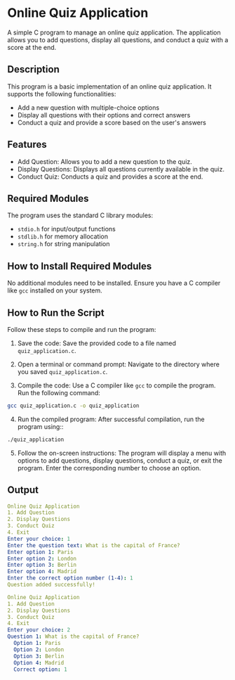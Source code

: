 # Online Quiz Application
A simple C program to manage an online quiz application. The application allows you to add questions, display all questions, and conduct a quiz with a score at the end.
## Description
This program is a basic implementation of an online quiz application. It supports the following functionalities:

- Add a new question with multiple-choice options
- Display all questions with their options and correct answers
- Conduct a quiz and provide a score based on the user's answers

## Features
- Add Question: Allows you to add a new question to the quiz.
- Display Questions: Displays all questions currently available in the quiz.
- Conduct Quiz: Conducts a quiz and provides a score at the end.

## Required Modules
The program uses the standard C library modules:

- `stdio.h` for input/output functions
- `stdlib.h` for memory allocation
- `string.h` for string manipulation

## How to Install Required Modules
No additional modules need to be installed. Ensure you have a C compiler like `gcc` installed on your system.

## How to Run the Script
Follow these steps to compile and run the program:

1. Save the code: Save the provided code to a file named `quiz_application.c`.

2. Open a terminal or command prompt: Navigate to the directory where you saved `quiz_application.c`.

3. Compile the code: Use a C compiler like `gcc` to compile the program. Run the following command:
```bash 
gcc quiz_application.c -o quiz_application
```
4. Run the compiled program: After successful compilation, run the program using::
```bash 
./quiz_application
```
5. Follow the on-screen instructions: The program will display a menu with options to add questions, display questions, conduct a quiz, or exit the program. Enter the corresponding number to choose an option.

## Output
```yaml
Online Quiz Application
1. Add Question
2. Display Questions
3. Conduct Quiz
4. Exit
Enter your choice: 1
Enter the question text: What is the capital of France?
Enter option 1: Paris
Enter option 2: London
Enter option 3: Berlin
Enter option 4: Madrid
Enter the correct option number (1-4): 1
Question added successfully!

Online Quiz Application
1. Add Question
2. Display Questions
3. Conduct Quiz
4. Exit
Enter your choice: 2
Question 1: What is the capital of France?
  Option 1: Paris
  Option 2: London
  Option 3: Berlin
  Option 4: Madrid
  Correct option: 1
```
